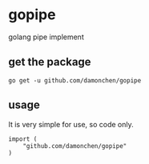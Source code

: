 # gopipe
golang pipe implement 


## get the package


`go get -u github.com/damonchen/gopipe`


## usage

It is very simple for use, so code only.


```
import (
	"github.com/damonchen/gopipe"
)




